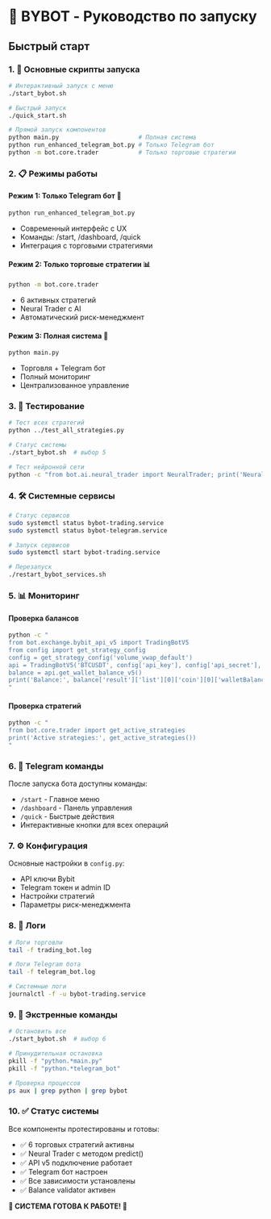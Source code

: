 # 🚀 BYBOT - Руководство по запуску

## Быстрый старт

### 1. 🎯 Основные скрипты запуска

```bash
# Интерактивный запуск с меню
./start_bybot.sh

# Быстрый запуск
./quick_start.sh

# Прямой запуск компонентов
python main.py                      # Полная система
python run_enhanced_telegram_bot.py # Только Telegram бот
python -m bot.core.trader           # Только торговые стратегии
```

### 2. 📋 Режимы работы

#### Режим 1: Только Telegram бот 🤖
```bash
python run_enhanced_telegram_bot.py
```
- Современный интерфейс с UX
- Команды: /start, /dashboard, /quick
- Интеграция с торговыми стратегиями

#### Режим 2: Только торговые стратегии 📊
```bash
python -m bot.core.trader
```
- 6 активных стратегий
- Neural Trader с AI
- Автоматический риск-менеджмент

#### Режим 3: Полная система 🚀
```bash
python main.py
```
- Торговля + Telegram бот
- Полный мониторинг
- Централизованное управление

### 3. 🧪 Тестирование

```bash
# Тест всех стратегий
python ../test_all_strategies.py

# Статус системы
./start_bybot.sh  # выбор 5

# Тест нейронной сети
python -c "from bot.ai.neural_trader import NeuralTrader; print('Neural OK')"
```

### 4. 🛠 Системные сервисы

```bash
# Статус сервисов
sudo systemctl status bybot-trading.service
sudo systemctl status bybot-telegram.service

# Запуск сервисов
sudo systemctl start bybot-trading.service

# Перезапуск
./restart_bybot_services.sh
```

### 5. 📊 Мониторинг

#### Проверка балансов
```bash
python -c "
from bot.exchange.bybit_api_v5 import TradingBotV5
from config import get_strategy_config
config = get_strategy_config('volume_vwap_default')
api = TradingBotV5('BTCUSDT', config['api_key'], config['api_secret'], config['uid'])
balance = api.get_wallet_balance_v5()
print('Balance:', balance['result']['list'][0]['coin'][0]['walletBalance'])
"
```

#### Проверка стратегий
```bash
python -c "
from bot.core.trader import get_active_strategies
print('Active strategies:', get_active_strategies())
"
```

### 6. 🤖 Telegram команды

После запуска бота доступны команды:

- `/start` - Главное меню
- `/dashboard` - Панель управления
- `/quick` - Быстрые действия
- Интерактивные кнопки для всех операций

### 7. ⚙️ Конфигурация

Основные настройки в `config.py`:
- API ключи Bybit
- Telegram токен и admin ID
- Настройки стратегий
- Параметры риск-менеджмента

### 8. 📝 Логи

```bash
# Логи торговли
tail -f trading_bot.log

# Логи Telegram бота
tail -f telegram_bot.log

# Системные логи
journalctl -f -u bybot-trading.service
```

### 9. 🚨 Экстренные команды

```bash
# Остановить все
./start_bybot.sh  # выбор 6

# Принудительная остановка
pkill -f "python.*main.py"
pkill -f "python.*telegram_bot"

# Проверка процессов
ps aux | grep python | grep bybot
```

### 10. ✅ Статус системы

Все компоненты протестированы и готовы:
- ✅ 6 торговых стратегий активны
- ✅ Neural Trader с методом predict()
- ✅ API v5 подключение работает
- ✅ Telegram бот настроен
- ✅ Все зависимости установлены
- ✅ Balance validator активен

**🎉 СИСТЕМА ГОТОВА К РАБОТЕ! 🎉**